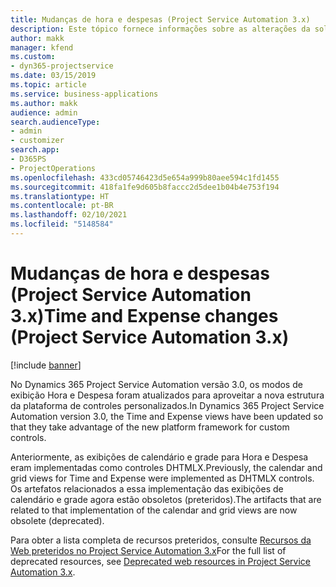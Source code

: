 ```yaml
---
title: Mudanças de hora e despesas (Project Service Automation 3.x)
description: Este tópico fornece informações sobre as alterações da solução para Hora e Despesa.
author: makk
manager: kfend
ms.custom:
- dyn365-projectservice
ms.date: 03/15/2019
ms.topic: article
ms.service: business-applications
ms.author: makk
audience: admin
search.audienceType:
- admin
- customizer
search.app:
- D365PS
- ProjectOperations
ms.openlocfilehash: 433cd05746423d5e654a999b80aee594c1fd1455
ms.sourcegitcommit: 418fa1fe9d605b8faccc2d5dee1b04b4e753f194
ms.translationtype: HT
ms.contentlocale: pt-BR
ms.lasthandoff: 02/10/2021
ms.locfileid: "5148584"
---
```

# <a name="time-and-expense-changes-project-service-automation-3x"></a><span data-ttu-id="19ec7-103">Mudanças de hora e despesas (Project Service Automation 3.x)</span><span class="sxs-lookup"><span data-stu-id="19ec7-103">Time and Expense changes (Project Service Automation 3.x)</span></span>

[!include [banner](../../includes/psa-now-project-operations.md)]

<span data-ttu-id="19ec7-104">No Dynamics 365 Project Service Automation versão 3.0, os modos de exibição Hora e Despesa foram atualizados para aproveitar a nova estrutura da plataforma de controles personalizados.</span><span class="sxs-lookup"><span data-stu-id="19ec7-104">In Dynamics 365 Project Service Automation version 3.0, the Time and Expense views have been updated so that they take advantage of the new platform framework for custom controls.</span></span>

<span data-ttu-id="19ec7-105">Anteriormente, as exibições de calendário e grade para Hora e Despesa eram implementadas como controles DHTMLX.</span><span class="sxs-lookup"><span data-stu-id="19ec7-105">Previously, the calendar and grid views for Time and Expense were implemented as DHTMLX controls.</span></span> <span data-ttu-id="19ec7-106">Os artefatos relacionados a essa implementação das exibições de calendário e grade agora estão obsoletos (preteridos).</span><span class="sxs-lookup"><span data-stu-id="19ec7-106">The artifacts that are related to that implementation of the calendar and grid views are now obsolete (deprecated).</span></span>

<span data-ttu-id="19ec7-107">Para obter a lista completa de recursos preteridos, consulte [Recursos da Web preteridos no Project Service Automation 3.x](web-resources-deprecated-v3.x.md)</span><span class="sxs-lookup"><span data-stu-id="19ec7-107">For the full list of deprecated resources, see [Deprecated web resources in Project Service Automation 3.x](web-resources-deprecated-v3.x.md).</span></span>

